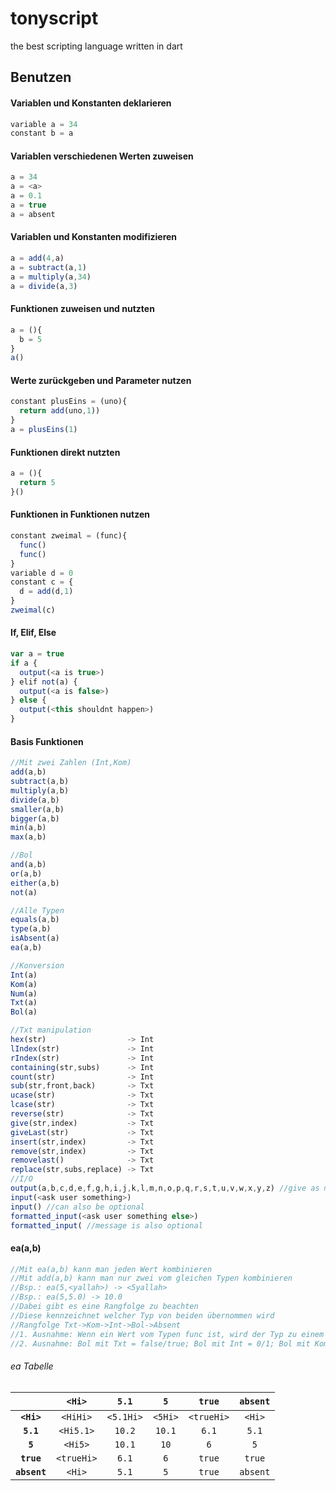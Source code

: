 # tonyscript

the best scripting language written in dart

## Benutzen


#### Variablen und Konstanten deklarieren
``` javascript
variable a = 34
constant b = a
```
#### Variablen verschiedenen Werten zuweisen
``` javascript
a = 34
a = <a>
a = 0.1
a = true
a = absent
```
#### Variablen und Konstanten modifizieren
``` javascript
a = add(4,a)
a = subtract(a,1)
a = multiply(a,34)
a = divide(a,3)
```
#### Funktionen zuweisen und nutzten
``` javascript
a = (){
  b = 5
}
a()
```
#### Werte zurückgeben und Parameter nutzen
``` javascript
constant plusEins = (uno){
  return add(uno,1))
}
a = plusEins(1)
```
#### Funktionen direkt nutzten
``` javascript
a = (){
  return 5
}()
```
#### Funktionen in Funktionen nutzen
``` javascript
constant zweimal = (func){
  func()
  func()
}
variable d = 0
constant c = {
  d = add(d,1)
}
zweimal(c)
```
#### If, Elif, Else
``` javascript
var a = true
if a {
  output(<a is true>)
} elif not(a) {
  output(<a is false>)
} else {
  output(<this shouldnt happen>)
}
```
#### Basis Funktionen
``` javascript
//Mit zwei Zahlen (Int,Kom)
add(a,b)
subtract(a,b)
multiply(a,b)
divide(a,b)
smaller(a,b)
bigger(a,b)
min(a,b)
max(a,b)

//Bol
and(a,b)
or(a,b)
either(a,b)
not(a)

//Alle Typen
equals(a,b)
type(a,b)
isAbsent(a)
ea(a,b)

//Konversion
Int(a)
Kom(a)
Num(a)
Txt(a)
Bol(a)

//Txt manipulation
hex(str)                  -> Int
lIndex(str)               -> Int
rIndex(str)               -> Int
containing(str,subs)      -> Int
count(str)                -> Int
sub(str,front,back)       -> Txt
ucase(str)                -> Txt
lcase(str)                -> Txt
reverse(str)              -> Txt
give(str,index)           -> Txt
giveLast(str)             -> Txt
insert(str,index)         -> Txt
remove(str,index)         -> Txt
removelast()              -> Txt
replace(str,subs,replace) -> Txt
//I/O
output(a,b,c,d,e,f,g,h,i,j,k,l,m,n,o,p,q,r,s,t,u,v,w,x,y,z) //give as many arguments as you want to
input(<ask user something>)
input() //can also be optional
formatted_input(<ask user something else>)
formatted_input( //message is also optional
```

#### ea(a,b)
``` javascript
//Mit ea(a,b) kann man jeden Wert kombinieren
//Mit add(a,b) kann man nur zwei vom gleichen Typen kombinieren
//Bsp.: ea(5,<yallah>) -> <5yallah> 
//Bsp.: ea(5,5.0) -> 10.0
//Dabei gibt es eine Rangfolge zu beachten
//Diese kennzeichnet welcher Typ von beiden übernommen wird
//Rangfolge Txt->Kom->Int->Bol->Absent
//1. Ausnahme: Wenn ein Wert vom Typen func ist, wird der Typ zu einem Txt
//2. Ausnahme: Bol mit Txt = false/true; Bol mit Int = 0/1; Bol mit Kom = 0.0/1.0; 
```

###### ea Tabelle

| ️ | `<Hi>` | `5.1` | `5` | `true` | `absent` |
| :---: | :---: | :---: | :---: | :---: | :---: |
| **`<Hi>`** | `<HiHi>` | `<5.1Hi>` | `<5Hi>` | `<trueHi>` | `<Hi>` |
| **`5.1`** | `<Hi5.1>` | `10.2` | `10.1` | `6.1` | `5.1` |
| **`5`** | `<Hi5>` | `10.1` | `10` | `6` | `5` |
| **`true`** | `<trueHi>` | `6.1` | `6` | `true` | `true` |
| **`absent`** | `<Hi>` | `5.1` | `5` | `true` | `absent` |